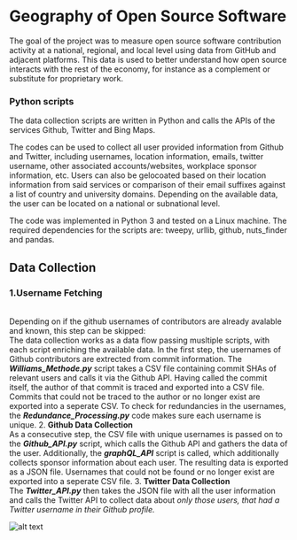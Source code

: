 # Geography of Open Source Software

The goal of the project was to measure open source software contribution activity at a national, regional, and local level using data from GitHub and adjacent platforms. This data is used to better understand how open source interacts with the rest of the economy, for instance as a complement or substitute for proprietary work.


### Python scripts

The data collection scripts are written in Python and calls the APIs of the services Github, Twitter and Bing Maps.

The codes can be used to collect all user provided information from Github and Twitter, including usernames, location information, emails, twitter username, other associated accounts/websites, workplace sponsor information, etc. Users can also be gelocoated based on their location information from said services or comparison of their email suffixes against a list of country and university domains. Depending on the available data, the user can be located on a national or subnational level.

The code was implemented in Python 3 and tested on a Linux machine. The required dependencies for the scripts are: tweepy, urllib, github, nuts_finder and pandas.


## Data Collection

### 1.**Username Fetching** 
<br /> Depending on if the github usernames of contributors are already avalable and known, this step can be skipped: <br /> The data collection works as a data flow passing musltiple scripts, with each script enriching the available data. In the first step, the usernames of Github contributors are extrected from commit information. The **_Williams_Methode.py_** script takes a CSV file containing commit SHAs of relevant users and calls it via the Github API. Having called the commit itself, the author of that commit is traced and exported into a CSV file. Commits that could not be traced to the author or no longer exist are exported into a seperate CSV. To check for redundancies in the usernames, the **_Redundance_Processing.py_** code makes sure each username is unique.
2. **Github Data Collection** <br /> As a consecutive step, the CSV file with unique usernames is passed on to the **_Github_API.py_** script, which calls the Github API and gathers the data of the user. Additionally, the **_graphQL_API_** script is called, which additionally collects sponsor information about each user. The resulting data is exported as a JSON file. Usernames that could not be found or no longer exist are exported into a seperate CSV file. 
3. **Twitter Data Collection** <br /> The **_Twitter_API.py_** then takes the JSON file with all the user information and calls the Twitter API to collect data about _only those users, that had a Twitter username in their Github profile._ 


 
![alt text](https://github.com/n1tecki/Geography-of-Open-Source-Software/blob/main/DFD.jpg?raw=true)




